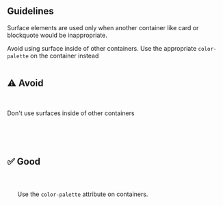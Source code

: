 <script type="module" src="{{ '/assets/elements/uxdot-best-practice.js' | url }}"></script>

<style>

uxdot-example div,
uxdot-example rh-surface {
  padding: var(--rh-space-xl, 24px);
}

.grid {
  display: grid;
  grid-template-columns: 1fr;
  gap: var(--rh-space-lg, 16px);
}

.grid uxdot-best-practice:not(:first-of-type) {
  margin-block-start: var(--rh-space-lg, 16px);
}

@container container (min-width: 768px) {
  .grid {
    grid-template-columns: 1fr 1fr;
    gap: var(--rh-space-2xl, 32px);
  }
}
</style>

## Guidelines

Surface elements are used only when another container like card or blockquote would be inappropriate.

Avoid using surface inside of other containers. Use the appropriate `color-palette` on the container instead

<div class="grid">
  <uxdot-best-practice dont>
    <uxdot-example slot="image">
      <h2>⚠️ Avoid</h2>
      <rh-surface color-palette="dark">
        <p>Don't use surfaces inside of other containers</p>
      </rh-surface>
    </rh-card>
  </uxdot-best-practice>
  <uxdot-best-practice do>
    <uxdot-example slot="image" color-palette="darkest">
      <h2>✅ Good</h2>
      <div>
        <p>Use the <code>color-palette</code> attribute on containers.</p>
      </div>
    </rh-card>
  </uxdot-best-practice>
</div>

<script type="module">
import '@rhds/elements/rh-surface/rh-surface.js';
import '@rhds/elements/rh-card/rh-card.js';
</script>


